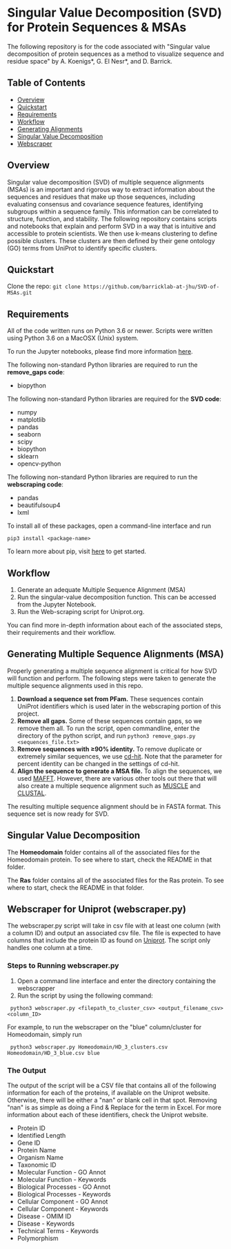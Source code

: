 # Singular Value Decomposition (SVD) for Protein Sequences & MSAs

The following repository is for the code associated with "Singular value decomposition of protein sequences as a method to visualize sequence and residue space" by A. Koenigs*, G. El Nesr*, and D. Barrick.

## Table of Contents

* [Overview](#overview)
* [Quickstart](#quickstart)
* [Requirements](#requirements)
* [Workflow](#workflow)
* [Generating Alignments](#alignments)
* [Singular Value Decomposition](#svd)
* [Webscraper](#webscraper)


<a name="overview"/>

## Overview

Singular value decomposition (SVD) of multiple sequence alignments (MSAs) is an important and rigorous way to extract information about the sequences and residues that make up those sequences, including evaluating consensus and covariance sequence features, identifying subgroups within a sequence family.  This information can be correlated to structure, function, and stability. The following repository contains scripts and notebooks that explain and perform SVD in a way that is intuitive and accessible to protein scientists. We then use k-means clustering to define possible clusters. These clusters are then defined by their gene ontology (GO) terms from UniProt to identify specific clusters.

<a name="quickstart"/>

## Quickstart

Clone the repo: ```git clone https://github.com/barricklab-at-jhu/SVD-of-MSAs.git```

<a name="requirements"/>

## Requirements

All of the code written runs on Python 3.6 or newer. Scripts were written using Python 3.6 on a MacOSX (Unix) system. 

To run the Jupyter notebooks, please find more information <a href='https://jupyter.org'>here</a>.


The following non-standard Python libraries are required to run the **remove_gaps code**:
* biopython

The following non-standard Python libraries are required for the **SVD code**:
* numpy
* matplotlib
* pandas
* seaborn
* scipy
* biopython
* sklearn
* opencv-python

The following non-standard Python libraries are required to run the **webscraping code**:
* pandas
* beautifulsoup4
* lxml

To install all of these packages, open a command-line interface and run 

```pip3 install <package-name>``` 

To learn more about pip, visit <a href='https://pip.pypa.io/en/stable/installation/'>here</a> to get started.

<a name = "workflow"/>

## Workflow

1. Generate an adequate Multiple Sequence Alignment (MSA)
2. Run the singular-value decomposition function. This can be accessed from the Jupyter Notebook.
3. Run the Web-scraping script for Uniprot.org.

You can find more in-depth information about each of the associated steps, their requirements and their workflow. 

<a name = "alignments"/>

## Generating Multiple Sequence Alignments (MSA)

Properly generating a multiple sequence alignment is critical for how SVD will function and perform. The following steps were taken to generate the multiple sequence alignments used in this repo.

1. **Download a sequence set from PFam.** These sequences contain UniProt identifiers which is used later in the webscraping portion of this project.
2. **Remove all gaps.** Some of these sequences contain gaps, so we remove them all. To run the script, open commandline, enter the directory of the python script, and run 
   ```python3 remove_gaps.py <sequences_file.txt>```
4. **Remove sequences with ≥90% identity.** To remove duplicate or extremely similar sequences, we use <a href="http://weizhong-lab.ucsd.edu/cdhit_suite/cgi-bin/index.cgi">cd-hit</a>. Note that the parameter for percent identity can be changed in the settings of cd-hit. 
5. **Align the sequence to generate a MSA file.** To align the sequences, we used <a href="https://mafft.cbrc.jp/alignment/software/">MAFFT</a>. However, there are various other tools out there that will also create a multiple sequence alignment such as <a href="http://www.drive5.com/muscle/">MUSCLE</a> and <a href="http://www.clustal.org/clustal2/">CLUSTAL</a>.

The resulting multiple sequence alignment should be in FASTA format. This sequence set is now ready for SVD.

<a name = "svd"/>

## Singular Value Decomposition 

The **Homeodomain** folder contains all of the associated files for the Homeodomain protein. To see where to start, check the README in that folder.

The **Ras** folder contains all of the associated files for the Ras protein. To see where to start, check the README in that folder.

<a name = "webscraper"/>

## Webscraper for Uniprot (webscraper.py)

The webscraper.py script will take in csv file with at least one column (with a column ID) and output an associated csv file. The file is expected to have columns that include the protein ID as found on <a href= "https://www.uniprot.org">Uniprot</a>. The script only handles one column at a time. 

### Steps to Running webscraper.py

1. Open a command line interface and enter the directory containing the webscrapper
2. Run the script by using the following command:

``` python3 webscraper.py <filepath_to_cluster_csv> <output_filename_csv> <column_ID>```

  For example, to run the webscraper on the "blue" column/cluster for Homeodomain, simply run 
  
``` python3 webscraper.py Homeodomain/HD_3_clusters.csv Homeodomain/HD_3_blue.csv blue```

### The Output

The output of the script will be a CSV file that contains all of the following information for each of the proteins, if available on the Uniprot website. Otherwise, there will be either a "nan" or blank cell in that spot. Removing "nan" is as simple as doing a Find & Replace for the term in Excel. For more information about each of these identifiers, check the Uniprot website.

* Protein ID
* Identified Length
* Gene ID
* Protein Name
* Organism Name
* Taxonomic ID
* Molecular Function - GO Annot
* Molecular Function - Keywords
* Biological Processes - GO Annot
* Biological Processes - Keywords
* Cellular Component - GO Annot
* Cellular Component - Keywords
* Disease - OMIM ID
* Disease - Keywords
* Technical Terms - Keywords
* Polymorphism

